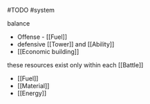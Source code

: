 #TODO
#system 

balance 
- Offense - [[Fuel]]
- defensive [[Tower]] and [[Ability]]
- [[Economic building]]

these resources exist only within each [[Battle]]
- [[Fuel]]
- [[Material]]
- [[Energy]]